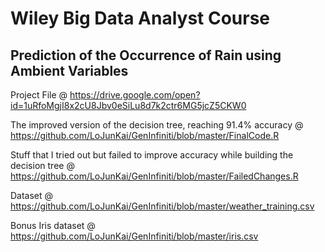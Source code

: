 # Wiley Big Data Analyst Course

## Prediction of the Occurrence of Rain using Ambient Variables

Project File @ https://drive.google.com/open?id=1uRfoMgjI8x2cU8Jbv0eSiLu8d7k2ctr6MG5jcZ5CKW0

The improved version of the decision tree, reaching 91.4% accuracy @ https://github.com/LoJunKai/GenInfiniti/blob/master/FinalCode.R

Stuff that I tried out but failed to improve accuracy while building the decision tree @ https://github.com/LoJunKai/GenInfiniti/blob/master/FailedChanges.R

Dataset @ https://github.com/LoJunKai/GenInfiniti/blob/master/weather_training.csv

Bonus Iris dataset @ https://github.com/LoJunKai/GenInfiniti/blob/master/iris.csv
